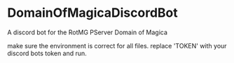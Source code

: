# DomainOfMagicaDiscordBot
A discord bot for the RotMG PServer Domain of Magica

make sure the environment is correct for all files.
replace 'TOKEN' with your discord bots token and run.
